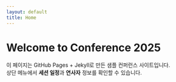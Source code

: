 ```yaml
---
layout: default
title: Home
---
```


# Welcome to Conference 2025
이 페이지는 GitHub Pages + Jekyll로 만든 샘플 컨퍼런스 사이트입니다.  
상단 메뉴에서 **세션 일정**과 **연사자** 정보를 확인할 수 있습니다.
